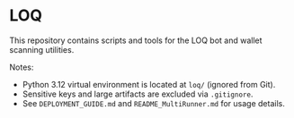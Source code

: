 # LOQ

This repository contains scripts and tools for the LOQ bot and wallet scanning utilities.

Notes:
- Python 3.12 virtual environment is located at `loq/` (ignored from Git).
- Sensitive keys and large artifacts are excluded via `.gitignore`.
- See `DEPLOYMENT_GUIDE.md` and `README_MultiRunner.md` for usage details.
